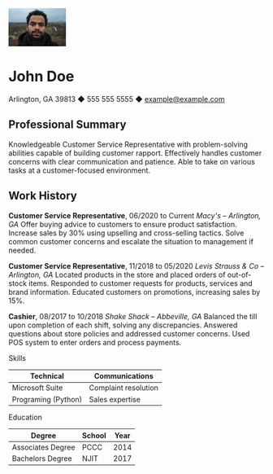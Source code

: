 ![John Doe Picture](johndoe.jpeg)
# John Doe

Arlington, GA 39813 ◆ 555 555 5555 ◆ example@example.com

## Professional Summary
Knowledgeable Customer Service Representative with problem-solving abilities capable of building
customer rapport. Effectively handles customer concerns with clear communication and patience. Able to
take on various tasks at a customer-focused environment.

## Work History
**Customer Service Representative**, 06/2020 to Current *Macy's – Arlington,  GA*
Offer buying advice to customers to ensure product satisfaction.
Increase sales by 30% using upselling and cross-selling tactics.
Solve common customer concerns and escalate the situation to management if needed.


**Customer Service Representative**, 11/2018 to 05/2020 *Levis Strauss & Co – Arlington, GA*
Located products in the store and placed orders of out-of-stock items.
Responded to customer requests for products, services and brand information.
Educated customers on promotions, increasing sales by 15%.

**Cashier**, 08/2017 to 10/2018 *Shake Shack – Abbeville, GA*
Balanced the till upon completion of each shift, solving any discrepancies.
Answered questions about store policies and addressed customer concerns.
Used POS system to enter orders and process payments.

Skills

Technical | Communications    
--- | ---
Microsoft Suite | Complaint resolution
Programing (Python) | Sales expertise     

Education

Degree | School | Year
--- | --- | ---
Associates Degree | PCCC | 2014
Bachelors Degree | NJIT | 2017
